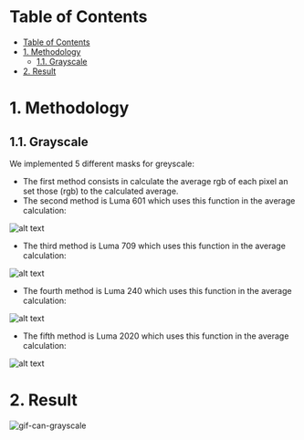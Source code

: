 # Table of Contents
- [Table of Contents](#table-of-contents)
- [1. Methodology](#1-methodology)
  - [1.1. Grayscale](#11-grayscale)
- [2. Result](#2-result)

# 1. Methodology

 
## 1.1. Grayscale

We implemented 5 different masks for greyscale:

- The first method consists in calculate the average rgb of each pixel an set those (rgb) to the calculated average.
- The second method is Luma 601 which uses this function in the average calculation:

![alt text](https://wikimedia.org/api/rest_v1/media/math/render/svg/7abe41a6e7496f32b50c658ff646cc51e8495366 "Luma 601")
- The third method is Luma 709 which uses this function in the average calculation:

![alt text](https://wikimedia.org/api/rest_v1/media/math/render/svg/e26a409021fcb5ae8429adc475a7f426f83e7f7a "Luma 709")

- The fourth method is Luma 240 which uses this function in the average calculation:

![alt text](https://wikimedia.org/api/rest_v1/media/math/render/svg/2714d2c89f12a32700f6cf88e318d887a85b9e20 "Luma 240")

- The fifth method is Luma 2020 which uses this function in the average calculation:

![alt text](https://i.ibb.co/k12MHyT/Code-Cogs-Eqn.png "Luma 2020")

# 2. Result

![gif-can-grayscale](assets/GrayScale.gif)
  

